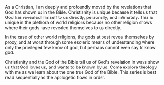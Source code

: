 As a Christian, I am deeply and profoundly moved by the revelations
that God has shown us in the Bible. Christianity is unique because it
tells us that God has revealed Himself to us directly, personally, and
intimately. This is unique in the plethora of world religions
because no other religion shows where their gods have revealed
themselves to us directly.

In the case of other world religions, the gods at best reveal themselves
by proxy, and at worst through some esoteric means of understanding
where only the privileged few know of god, but perhaps cannot even say
to know god.

Christianity and the God of the Bible tell us of God's revelation in
ways show us that God loves us, and wants to be known by us. Come
explore theology with me as we learn about the one true God of the
Bible. This series is best read sequentially as the apologetic
flows in order.
